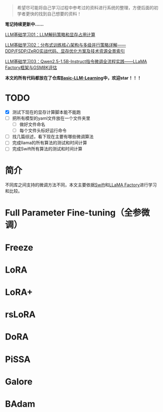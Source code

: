 > 希望尽可能将自己学习过程中参考过的资料进行系统的整理，方便后面的初学者更快的找到自己想要的资料！

**笔记持续更新中......**

[LLM基础学习01：LLM解码策略和显存占用计算](https://zhuanlan.zhihu.com/p/21348048780)

[LLM基础学习02：分布式训练核心架构与多级并行策略详解——DDP/FSDP/ZeRO实战代码、显存优化方案及技术资源全景索引](https://zhuanlan.zhihu.com/p/21784954155)

[LLM基础学习03：Qwen2.5-1.5B-Instruct指令微调全流程实践——LLaMA Factory框架与GSM8K评估](https://zhuanlan.zhihu.com/p/22864281740)

**本文的所有代码都放在了仓库[Basic-LLM-Learning](https://github.com/CYRYGBG/Basic-LLM-Learning)中，欢迎star！！！**

# TODO

- [x] 测试下现在的显存计算脚本能不能跑
- [ ] 把所有模型的yaml文件放在一个文件夹里
  - [ ] 做好文件命名
  - [ ] 每个文件头标好运行命令

- [ ] 找几篇综述，看下现在主要有哪些微调算法
- [ ] 完成llama的所有算法的测试和时间计算
- [ ] 完成Swift所有算法的测试和时间计算

# 简介

不同库之间支持的微调方法不同，本文主要依据[Swift](https://swift.readthedocs.io/zh-cn/stable/Instruction/%E5%91%BD%E4%BB%A4%E8%A1%8C%E5%8F%82%E6%95%B0.html#tuner)和[LLaMA Factory](https://llamafactory.readthedocs.io/zh-cn/latest/advanced/adapters.html#)进行学习和比较。



# Full Parameter Fine-tuning（全参微调）



# Freeze



# LoRA



# LoRA+



# rsLoRA



# DoRA



# PiSSA



# Galore



# BAdam



